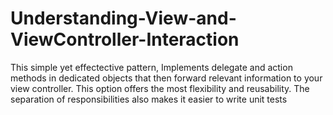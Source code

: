 # Understanding-View-and-ViewController-Interaction
This simple yet effectective pattern, Implements delegate and action methods in dedicated objects that then forward relevant information to your view controller. This option offers the most flexibility and reusability. The separation of responsibilities also makes it easier to write unit tests
